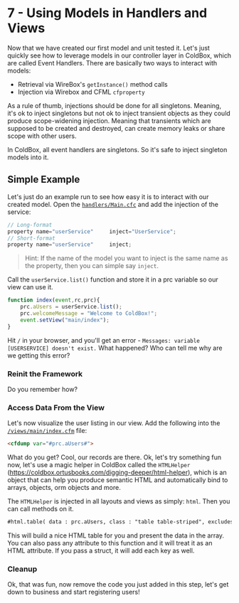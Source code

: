 # 7 - Using Models in Handlers and Views

Now that we have created our first model and unit tested it.  Let's just quickly see how to leverage models in our controller layer in ColdBox, which are called Event Handlers.  There are basically two ways to interact with models:

- Retrieval via WireBox's `getInstance()` method calls
- Injection via Wirebox and CFML `cfproperty`

As a rule of thumb, injections should be done for all singletons.  Meaning, it's ok to inject singletons but not ok to inject transient objects as they could produce scope-widening injection.  Meaning that transients which are supposed to be created and destroyed, can create memory leaks or share scope with other users.

In ColdBox, all event handlers are singletons.  So it's safe to inject singleton models into it.

## Simple Example

Let's just do an example run to see how easy it is to interact with our created model.  Open the [`handlers/Main.cfc`](../src/handlers/Main.cfc) and add the injection of the service:

```js
// Long-format
property name="userService"		inject="UserService";
// Short-format
property name="userService"		inject;
```

> Hint: If the name of the model you want to inject is the same name as the property, then you can simple say `inject`.

Call the `userService.list()` function and store it in a prc variable so our view can use it.

```js
function index(event,rc,prc){
    prc.aUsers = userService.list();
    prc.welcomeMessage = "Welcome to ColdBox!";
    event.setView("main/index");
}
```

Hit `/` in your browser, and you'll get an error - `Messages: variable [USERSERVICE] doesn't exist.`  What happened? Who can tell me why are we getting this error?

### Reinit the Framework

Do you remember how?

### Access Data From the View

Let's now visualize the user listing in our view.  Add the following into the [`/views/main/index.cfm`](../src/views/main/index.cfm) file:

```html
<cfdump var="#prc.aUsers#">
```

What do you get? Cool, our records are there.  Ok, let's try something fun now, let's use a magic helper in ColdBox called the `HTMLHelper` (https://coldbox.ortusbooks.com/digging-deeper/html-helper), which is an object that can help you produce semantic HTML and automatically bind to arrays, objects, orm objects and more.

The `HTMLHelper` is injected in all layouts and views as simply: `html`.  Then you can call methods on it.

```html
#html.table( data : prc.aUsers, class : "table table-striped", excludes : "password,id" )#
```

This will build a nice HTML table for you and present the data in the array.  You can also pass any attribute to this function and it will treat it as an HTML attribute.  If you pass a struct, it will add each key as well.

### Cleanup

Ok, that was fun, now remove the code you just added in this step, let's get down to business and start registering users!
